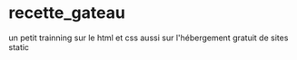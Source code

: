 # recette_gateau
un petit trainning sur le html et css
aussi sur l'hébergement gratuit de sites static
